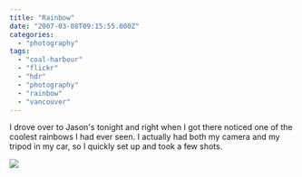 ```yaml
---
title: "Rainbow"
date: "2007-03-08T09:15:55.000Z"
categories: 
  - "photography"
tags: 
  - "coal-harbour"
  - "flickr"
  - "hdr"
  - "photography"
  - "rainbow"
  - "vancouver"
---
```


I drove over to Jason's tonight and right when I got there noticed one of the coolest rainbows I had ever seen. I actually had both my camera and my tripod in my car, so I quickly set up and took a few shots.

[![](http://farm1.static.flickr.com/172/414424621_2eb274630e.jpg?v=0)](http://www.flickr.com/photos/duanestorey/414424621/)
